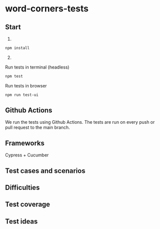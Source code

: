 # word-corners-tests

## Start

1.
```bash
npm install
```

2. 
Run tests in terminal (headless)
```bash
npm test
```

Run tests in browser
```bash
npm run test-ui
```

## Github Actions

We run the tests using Github Actions. The tests are run on every push or pull request to the main branch.

## Frameworks

Cypress + Cucumber

## Test cases and scenarios

## Difficulties

## Test coverage

## Test ideas